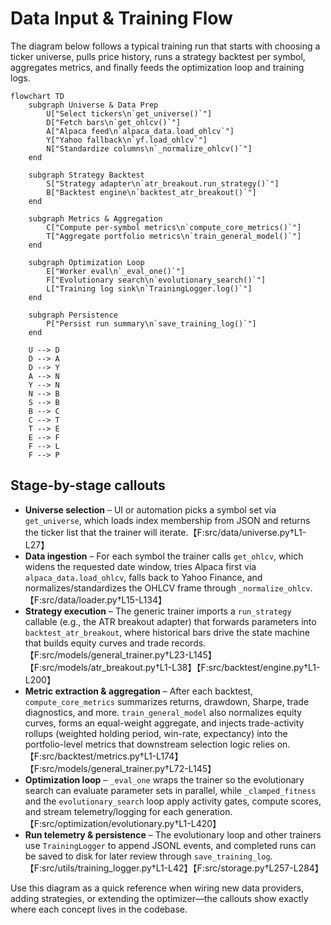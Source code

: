 # Data Input & Training Flow

The diagram below follows a typical training run that starts with choosing a ticker universe, pulls price history, runs a strategy backtest per symbol, aggregates metrics, and finally feeds the optimization loop and training logs.

```mermaid
flowchart TD
    subgraph Universe & Data Prep
        U["Select tickers\n`get_universe()`"]
        D["Fetch bars\n`get_ohlcv()`"]
        A["Alpaca feed\n`alpaca_data.load_ohlcv`"]
        Y["Yahoo fallback\n`yf.load_ohlcv`"]
        N["Standardize columns\n`_normalize_ohlcv()`"]
    end

    subgraph Strategy Backtest
        S["Strategy adapter\n`atr_breakout.run_strategy()`"]
        B["Backtest engine\n`backtest_atr_breakout()`"]
    end

    subgraph Metrics & Aggregation
        C["Compute per-symbol metrics\n`compute_core_metrics()`"]
        T["Aggregate portfolio metrics\n`train_general_model()`"]
    end

    subgraph Optimization Loop
        E["Worker eval\n`_eval_one()`"]
        F["Evolutionary search\n`evolutionary_search()`"]
        L["Training log sink\n`TrainingLogger.log()`"]
    end

    subgraph Persistence
        P["Persist run summary\n`save_training_log()`"]
    end

    U --> D
    D --> A
    D --> Y
    A --> N
    Y --> N
    N --> B
    S --> B
    B --> C
    C --> T
    T --> E
    E --> F
    F --> L
    F --> P
```

## Stage-by-stage callouts

- **Universe selection** – UI or automation picks a symbol set via `get_universe`, which loads index membership from JSON and returns the ticker list that the trainer will iterate.【F:src/data/universe.py†L1-L27】
- **Data ingestion** – For each symbol the trainer calls `get_ohlcv`, which widens the requested date window, tries Alpaca first via `alpaca_data.load_ohlcv`, falls back to Yahoo Finance, and normalizes/standardizes the OHLCV frame through `_normalize_ohlcv`.【F:src/data/loader.py†L15-L134】
- **Strategy execution** – The generic trainer imports a `run_strategy` callable (e.g., the ATR breakout adapter) that forwards parameters into `backtest_atr_breakout`, where historical bars drive the state machine that builds equity curves and trade records.【F:src/models/general_trainer.py†L23-L145】【F:src/models/atr_breakout.py†L1-L38】【F:src/backtest/engine.py†L1-L200】
- **Metric extraction & aggregation** – After each backtest, `compute_core_metrics` summarizes returns, drawdown, Sharpe, trade diagnostics, and more. `train_general_model` also normalizes equity curves, forms an equal-weight aggregate, and injects trade-activity rollups (weighted holding period, win-rate, expectancy) into the portfolio-level metrics that downstream selection logic relies on.【F:src/backtest/metrics.py†L1-L174】【F:src/models/general_trainer.py†L72-L145】
- **Optimization loop** – `_eval_one` wraps the trainer so the evolutionary search can evaluate parameter sets in parallel, while `_clamped_fitness` and the `evolutionary_search` loop apply activity gates, compute scores, and stream telemetry/logging for each generation.【F:src/optimization/evolutionary.py†L1-L420】
- **Run telemetry & persistence** – The evolutionary loop and other trainers use `TrainingLogger` to append JSONL events, and completed runs can be saved to disk for later review through `save_training_log`.【F:src/utils/training_logger.py†L1-L42】【F:src/storage.py†L257-L284】

Use this diagram as a quick reference when wiring new data providers, adding strategies, or extending the optimizer—the callouts show exactly where each concept lives in the codebase.
